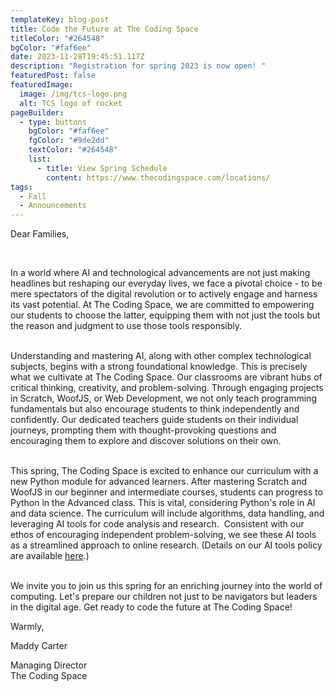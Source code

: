 ```yaml
---
templateKey: blog-post
title: Code the Future at The Coding Space
titleColor: "#264548"
bgColor: "#faf6ee"
date: 2023-11-28T19:45:51.117Z
description: "Registration for spring 2023 is now open! "
featuredPost: false
featuredImage:
  image: /img/tcs-logo.png
  alt: TCS logo of rocket
pageBuilder:
  - type: buttons
    bgColor: "#faf6ee"
    fgColor: "#9de2dd"
    textColor: "#264548"
    list:
      - title: View Spring Schedule
        content: https://www.thecodingspace.com/locations/
tags:
  - Fall
  - Announcements
---
```

Dear Families,

 

In a world where AI and technological advancements are not just making headlines but reshaping our everyday lives, we face a pivotal choice - to be mere spectators of the digital revolution or to actively engage and harness its vast potential. At The Coding Space, we are committed to empowering our students to choose the latter, equipping them with not just the tools but the reason and judgment to use those tools responsibly. 

\
Understanding and mastering AI, along with other complex technological subjects, begins with a strong foundational knowledge. This is precisely what we cultivate at The Coding Space. Our classrooms are vibrant hubs of critical thinking, creativity, and problem-solving. Through engaging projects in Scratch, WoofJS, or Web Development, we not only teach programming fundamentals but also encourage students to think independently and confidently. Our dedicated teachers guide students on their individual journeys, prompting them with thought-provoking questions and encouraging them to explore and discover solutions on their own.

\
This spring, The Coding Space is excited to enhance our curriculum with a new Python module for advanced learners. After mastering Scratch and WoofJS in our beginner and intermediate courses, students can progress to Python in the Advanced class. This is vital, considering Python's role in AI and data science. The curriculum will include algorithms, data handling, and leveraging AI tools for code analysis and research.  Consistent with our ethos of encouraging independent problem-solving, we see these AI tools as a streamlined approach to online research. (Details on our AI tools policy are available [here](https://thecodingspace.com/custom/teaching-with-ai).)

\
We invite you to join us this spring for an enriching journey into the world of computing. Let's prepare our children not just to be navigators but leaders in the digital age. Get ready to code the future at The Coding Space!

Warmly,

Maddy Carter

Managing Director\
The Coding Space